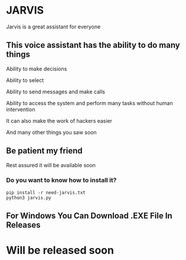 # JARVIS
Jarvis is a great assistant for everyone

## This voice assistant has the ability to do many things

Ability to make decisions

Ability to select

Ability to send messages and make calls

Ability to access the system and perform many tasks without human intervention

It can also make the work of hackers easier

And many other things you saw soon

## Be patient my friend

Rest assured it will be available soon

### Do you want to know how to install it?
    pip install -r need-jarvis.txt
    python3 jarvis.py
## For Windows You Can Download .EXE File In Releases

# Will be released soon
